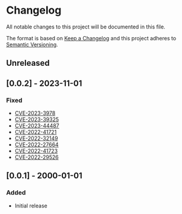 # Changelog

All notable changes to this project will be documented in this file.

The format is based on [Keep a Changelog](http://keepachangelog.com/en/1.0.0/)
and this project adheres to [Semantic Versioning](http://semver.org/spec/v2.0.0.html).

## Unreleased

## [0.0.2] - 2023-11-01

### Fixed

- [CVE-2023-3978](https://cve.mitre.org/cgi-bin/cvename.cgi?name=2023-3978)
- [CVE-2023-39325](https://cve.mitre.org/cgi-bin/cvename.cgi?name=2023-39325)
- [CVE-2023-44487](https://cve.mitre.org/cgi-bin/cvename.cgi?name=2023-44487)
- [CVE-2022-41721](https://cve.mitre.org/cgi-bin/cvename.cgi?name=2022-41721)
- [CVE-2022-32149](https://cve.mitre.org/cgi-bin/cvename.cgi?name=2022-32149)
- [CVE-2022-27664](https://cve.mitre.org/cgi-bin/cvename.cgi?name=2022-27664)
- [CVE-2022-41723](https://cve.mitre.org/cgi-bin/cvename.cgi?name=2022-41723)
- [CVE-2022-29526](https://cve.mitre.org/cgi-bin/cvename.cgi?name=2022-29526)

## [0.0.1] - 2000-01-01

### Added

- Initial release
